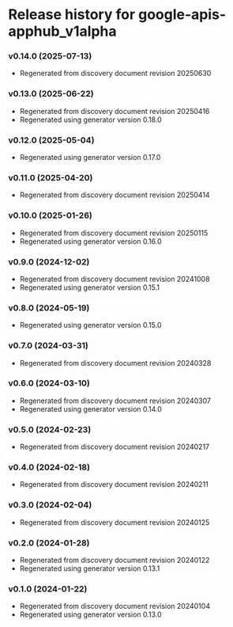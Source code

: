 # Release history for google-apis-apphub_v1alpha

### v0.14.0 (2025-07-13)

* Regenerated from discovery document revision 20250630

### v0.13.0 (2025-06-22)

* Regenerated from discovery document revision 20250416
* Regenerated using generator version 0.18.0

### v0.12.0 (2025-05-04)

* Regenerated using generator version 0.17.0

### v0.11.0 (2025-04-20)

* Regenerated from discovery document revision 20250414

### v0.10.0 (2025-01-26)

* Regenerated from discovery document revision 20250115
* Regenerated using generator version 0.16.0

### v0.9.0 (2024-12-02)

* Regenerated from discovery document revision 20241008
* Regenerated using generator version 0.15.1

### v0.8.0 (2024-05-19)

* Regenerated using generator version 0.15.0

### v0.7.0 (2024-03-31)

* Regenerated from discovery document revision 20240328

### v0.6.0 (2024-03-10)

* Regenerated from discovery document revision 20240307
* Regenerated using generator version 0.14.0

### v0.5.0 (2024-02-23)

* Regenerated from discovery document revision 20240217

### v0.4.0 (2024-02-18)

* Regenerated from discovery document revision 20240211

### v0.3.0 (2024-02-04)

* Regenerated from discovery document revision 20240125

### v0.2.0 (2024-01-28)

* Regenerated from discovery document revision 20240122
* Regenerated using generator version 0.13.1

### v0.1.0 (2024-01-22)

* Regenerated from discovery document revision 20240104
* Regenerated using generator version 0.13.0

